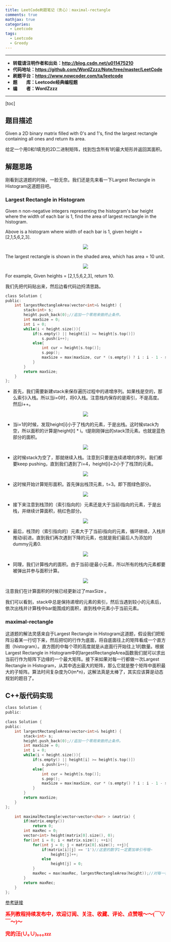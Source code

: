 ```yaml
---
title: LeetCode刷题笔记（贪心）：maximal-rectangle
comments: true
mathjax: true
categories:
  - Leetcode
tags:
  - Leetcode
  - Greedy
---
```


----------

- **转载请注明作者和出处：http://blog.csdn.net/u011475210**
- **代码地址：https://github.com/WordZzzz/Note/tree/master/LeetCode**
- **刷题平台：https://www.nowcoder.com/ta/leetcode**
- **题&emsp;&emsp;库：Leetcode经典编程题**
- **编&emsp;&emsp;者：WordZzzz**

----------

[toc]

## 题目描述

Given a 2D binary matrix filled with 0's and 1's, find the largest rectangle containing all ones and return its area.

给定一个用0和1填充的2D二进制矩阵，找到包含所有1的最大矩形并返回其面积。

## 解题思路

刚看到这道题的时候，一脸无奈。我们还是先来看一下Largest Rectangle in Histogram这道题目吧。

### Largest Rectangle in Histogram

Given n non-negative integers representing the histogram's bar height where the width of each bar is 1, find the area of largest rectangle in the histogram.

Above is a histogram where width of each bar is 1, given height = [2,1,5,6,2,3].

<p></p>
<div align=center><img src="http://img.blog.csdn.net/20180126101534175?watermark/2/text/aHR0cDovL2Jsb2cuY3Nkbi5uZXQvdTAxMTQ3NTIxMA==/font/5a6L5L2T/fontsize/400/fill/I0JBQkFCMA==/dissolve/70/gravity/SouthEast"/></div>
<p></p>

The largest rectangle is shown in the shaded area, which has area = 10 unit.

<p></p>
<div align=center><img src="http://img.blog.csdn.net/20180126101634504?watermark/2/text/aHR0cDovL2Jsb2cuY3Nkbi5uZXQvdTAxMTQ3NTIxMA==/font/5a6L5L2T/fontsize/400/fill/I0JBQkFCMA==/dissolve/70/gravity/SouthEast"/></div>
<p></p>

For example,
Given heights = [2,1,5,6,2,3],
return 10.

我们先把代码贴出来，然后边看代码边捋清思路。

```c
class Solution {
public:
    int largestRectangleArea(vector<int>& height) {
        stack<int> s;
        height.push_back(0);//追加一个零用来做终止条件。
        int maxSize = 0;
        int i = 0; 
        while(i < height.size()){
            if(s.empty() || height[i] >= height[s.top()])
                s.push(i++);
            else{
                int cur = height[s.top()];
                s.pop();
                maxSize = max(maxSize, cur * (s.empty() ? i : i - 1 - s.top()));
            }
        }
        return maxSize;
    }
};
```

- 首先，我们需要新建stack来保存遍历过程中的递增序列。如果栈是空的，那么索引i入栈。所以当i=0时，将0入栈。注意栈内保存的是索引，不是高度。然后i++。

<p></p>
<div align=center><img src="http://img.blog.csdn.net/20180126110920004?watermark/2/text/aHR0cDovL2Jsb2cuY3Nkbi5uZXQvdTAxMTQ3NTIxMA==/font/5a6L5L2T/fontsize/400/fill/I0JBQkFCMA==/dissolve/70/gravity/SouthEast"/></div>
<p></p>

- 当i=1的时候，发现height[i]小于了栈内的元素，于是出栈。这时候stack为空，所以面积的计算是height[t] * i。t是刚刚弹出的stack顶元素。也就是蓝色部分的面积。

<p></p>
<div align=center><img src="http://img.blog.csdn.net/20180126111432408?watermark/2/text/aHR0cDovL2Jsb2cuY3Nkbi5uZXQvdTAxMTQ3NTIxMA==/font/5a6L5L2T/fontsize/400/fill/I0JBQkFCMA==/dissolve/70/gravity/SouthEast"/></div>
<p></p>

- 这时候stack为空了，那就继续入栈。注意到只要是连续递增的序列，我们都要keep pushing，直到我们遇到了i=4，height[i]=2小于了栈顶的元素。

<p></p>
<div align=center><img src="http://img.blog.csdn.net/20180126111452015?watermark/2/text/aHR0cDovL2Jsb2cuY3Nkbi5uZXQvdTAxMTQ3NTIxMA==/font/5a6L5L2T/fontsize/400/fill/I0JBQkFCMA==/dissolve/70/gravity/SouthEast"/></div>
<p></p>

- 这时候开始计算矩形面积。首先弹出栈顶元素，t=3。即下图绿色部分。

<p></p>
<div align=center><img src="http://img.blog.csdn.net/20180126111528463?watermark/2/text/aHR0cDovL2Jsb2cuY3Nkbi5uZXQvdTAxMTQ3NTIxMA==/font/5a6L5L2T/fontsize/400/fill/I0JBQkFCMA==/dissolve/70/gravity/SouthEast"/></div>
<p></p>

- 接下来注意到栈顶的（索引指向的）元素还是大于当前i指向的元素，于是出栈，并继续计算面积，桃红色部分。

<p></p>
<div align=center><img src="http://img.blog.csdn.net/20180126111658101?watermark/2/text/aHR0cDovL2Jsb2cuY3Nkbi5uZXQvdTAxMTQ3NTIxMA==/font/5a6L5L2T/fontsize/400/fill/I0JBQkFCMA==/dissolve/70/gravity/SouthEast"/></div>
<p></p>

- 最后，栈顶的（索引指向的）元素大于了当前i指向的元素，循环继续，入栈并推动i前进。直到我们再次遇到下降的元素，也就是我们最后人为添加的dummy元素0.

<p></p>
<div align=center><img src="http://img.blog.csdn.net/20180126111715452?watermark/2/text/aHR0cDovL2Jsb2cuY3Nkbi5uZXQvdTAxMTQ3NTIxMA==/font/5a6L5L2T/fontsize/400/fill/I0JBQkFCMA==/dissolve/70/gravity/SouthEast"/></div>
<p></p>

- 同理，我们计算栈内的面积。由于当前i是最小元素，所以所有的栈内元素都要被弹出并参与面积计算。

<p></p>
<div align=center><img src="http://img.blog.csdn.net/20180126111731018?watermark/2/text/aHR0cDovL2Jsb2cuY3Nkbi5uZXQvdTAxMTQ3NTIxMA==/font/5a6L5L2T/fontsize/400/fill/I0JBQkFCMA==/dissolve/70/gravity/SouthEast"/></div>
<p></p>

注意我们在计算面积的时候已经更新过了maxSize 。

我们可以看到，stack中总是保持递增的元素的索引，然后当遇到较小的元素后，依次出栈并计算栈中bar能围成的面积，直到栈中元素小于当前元素。

### maximal-rectangle

这道题的解法灵感来自于Largest Rectangle in Histogram这道题，假设我们把矩阵沿着某一行切下来，然后把切的行作为底面，将自底面往上的矩阵看成一个直方图（histogram）。直方图的中每个项的高度就是从底面行开始往上1的数量。根据Largest Rectangle in Histogram中的largestRectangleArea函数我们就可以求出当前行作为矩阵下边缘的一个最大矩阵。接下来如果对每一行都做一次Largest Rectangle in Histogram，从其中选出最大的矩阵，那么它就是整个矩阵中面积最大的子矩阵。算法时间复杂度为O(m*n)，这解法真是太棒了，其实应该算是动态规划的题目了。

## C++版代码实现

```c
class Solution {
public:
    
class Solution {
public:
    int largestRectangleArea(vector<int>& height) {
        stack<int> s;
        height.push_back(0);//追加一个零用来做终止条件。
        int maxSize = 0;
        int i = 0; 
        while(i < height.size()){
            if(s.empty() || height[i] >= height[s.top()])
                s.push(i++);
            else{
                int cur = height[s.top()];
                s.pop();
                maxSize = max(maxSize, cur * (s.empty() ? i : i - 1 - s.top()));
            }
        }
        return maxSize;
    }
};
    
    int maximalRectangle(vector<vector<char> > &matrix) {
        if(matrix.empty())
            return 0;
        int maxRec = 0;
        vector<int> height(matrix[0].size(), 0);
        for(int i = 0; i < matrix.size(); ++i){
            for(int j = 0; j < matrix[0].size(); ++j){
                if(matrix[i][j] == '1')//这里的数字1一定要加单引号哦~
                    height[j]++;
                else
                    height[j] = 0;
            }
            maxRec = max(maxRec, largestRectangleArea(height));//对每一行都求一次最大值，而不是只有最后一行。
        }
        return maxRec;
    }
};
```

[参考链接](http://www.cnblogs.com/lichen782/p/leetcode_Largest_Rectangle_in_Histogram.html)

**<font color="red" size=3 face="仿宋">系列教程持续发布中，欢迎订阅、关注、收藏、评论、点赞哦～～(￣▽￣～)～</font>**

**<font color="red" size=3 face="仿宋">完的汪(∪｡∪)｡｡｡zzz</font>**